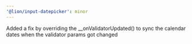 ```yaml
---
'@lion/input-datepicker': minor
---
```


Added a fix by overriding the \_\_onValidatorUpdated() to sync the calendar dates when the validator params got changed
